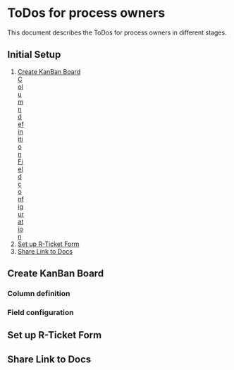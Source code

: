 # ToDos for process owners
This document describes the ToDos for process owners in different stages.
## Initial Setup
1. [Create KanBan Board](#create-kanban-board)<br/>
   <span style="width:1em;display:inline-block;"/>[Column definition](#column-definition)<br/>
   <span style="width:1em;display:inline-block;"/>[Field configuration](#field-configuration)
2. [Set up R-Ticket Form](#set-up-r-ticket-form)
3. [Share Link to Docs](#share-link-to-docs)

## Create KanBan Board
### Column definition
### Field configuration
## Set up R-Ticket Form
## Share Link to Docs